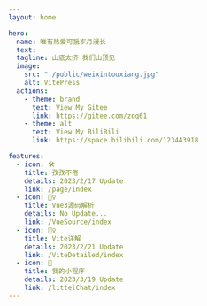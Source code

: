 ```yaml
---
layout: home

hero:
  name: 唯有热爱可抵岁月漫长
  text: 
  tagline: 山底太挤 我们山顶见
  image:
    src: "./public/weixintouxiang.jpg"
    alt: VitePress
  actions:
    - theme: brand
      text: View My Gitee
      link: https://gitee.com/zqq61
    - theme: alt
      text: View My BiliBili
      link: https://space.bilibili.com/123443918

features:
  - icon: 🛠️
    title: 孜孜不倦
    details: 2023/2/17 Update
    link: /page/index
  - icon: 🧛‍♀️
    title: Vue3源码解析
    details: No Update...
    link: /VueSource/index
  - icon: 🕵️‍♀️
    title: Vite详解
    details: 2023/2/21 Update
    link: /ViteDetailed/index
  - icon: 🌊
    title: 我的小程序
    details: 2023/3/19 Update
    link: /littelChat/index
---
```


<style>
 :root {
    /* --vp-nav-height: 94px !important; */
    --vt-c-divider-light:rgba(84,84,84,.48);
 }
 .VPNav{
    position: relative !important;
    border-bottom: 1px solid var(--vt-c-divider-light);
 }
#VPContent {
    background-size: cover;
    /* backdrop-filter: saturate(50%) blur(4px); */
    /* background:linear-gradient(to top left,rgba(84,84,84,.48) 1%, #1e1e20); */
}
.image-container *{
  border-radius: 50%;
}
.VPNavBarTitle .title img {
  border-radius:5px;
}
/* --vp-c-brand 边框绿 */
.VPFeature.link:hover{
  border-color: var(--vp-c-brand);
  background-color: var(--vp-c-bg-soft-up);
   box-shadow: 0px 0px 10px 0px var(--vp-c-brand);
   color:var(--vp-c-brand);
}
.VPFeature.link:hover .title{
   transition: all 0.3s;
}
</style>
<script setup>
    import { onMounted , ref } from "vue";
    import { getUserIP , userAgent } from "./utils/util.js"
    let ip = 0
    let userDate = ""
    onMounted(()=>{
        console.log("onMonted")
        userDate = userAgent();
    })
</script>
